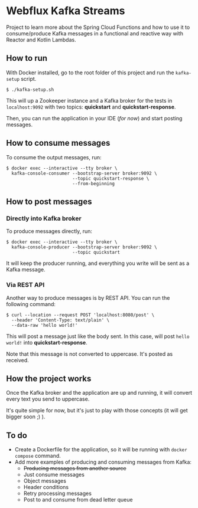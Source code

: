 # Webflux Kafka Streams

Project to learn more about the Spring Cloud Functions and how to use it
to consume/produce Kafka messages in a functional and reactive way with Reactor and Kotlin Lambdas.

## How to run

With Docker installed, go to the root folder of this project and run the `kafka-setup` script.

```shell
$ ./kafka-setup.sh
```

This will up a Zookeeper instance and a Kafka broker for the tests in `localhost:9092` with two topics:
**quickstart** and **quickstart-response**.

Then, you can run the application in your IDE (_for now_) and start posting messages.

## How to consume messages

To consume the output messages, run:

```shell
$ docker exec --interactive --tty broker \
  kafka-console-consumer --bootstrap-server broker:9092 \
                         --topic quickstart-response \
                         --from-beginning
```

## How to post messages

### Directly into Kafka broker

To produce messages directly, run:

```shell
$ docker exec --interactive --tty broker \
  kafka-console-producer --bootstrap-server broker:9092 \
                         --topic quickstart
```

It will keep the producer running, and everything you write will be sent as a Kafka message.

### Via REST API

Another way to produce messages is by REST API. You can run the following command: 

```shell
$ curl --location --request POST 'localhost:8080/post' \
  --header 'Content-Type: text/plain' \
  --data-raw 'hello world!'
```

This will post a message just like the body sent.
In this case, will post `hello world!` into **quickstart-response**.

Note that this message is not converted to uppercase. It's posted as received.

## How the project works

Once the Kafka broker and the application are up and running, it will convert every text you send to uppercase.

It's quite simple for now, but it's just to play with those concepts (it will get bigger soon ;) ).

## To do

- Create a Dockerfile for the application, so it will be running with `docker compose` command.
- Add more examples of producing and consuming messages from Kafka:
  - ~~Producing messages from another source~~
  - Just consume messages
  - Object messages
  - Header conditions
  - Retry processing messages
  - Post to and consume from dead letter queue 
